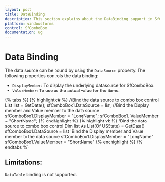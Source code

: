 ```yaml
---
layout: post
title: DataBinding
description: This section explains about the DataBinding support in SfComboBox.
platform: windowsforms
control: SfComboBox
documentation: ug
---
```


# Data Binding

The data source can be bound by using the `DataSource` property. The following properties controls the data binding:

* `DisplayMember`: To display the underlying datasource for SfComboBox.
* `ValueMember`: To use as the actual value for the items. 

{% tabs %}
{% highlight c# %}
//Bind the data source to combo box control
List<USState> list = GetData();
sfComboBox1.DataSource = list;
//Bind the Display member and Value member to the data source
sfComboBox1.DisplayMember = "LongName";
sfComboBox1. ValueMember = "ShortName";
{% endhighlight %}
{% highlight vb %}
'Bind the data source to combo box control
Dim list As List(Of USState) = GetData()
sfComboBox1.DataSource = list
'Bind the Display member and Value member to the data source
sfComboBox1.DisplayMember = "LongName"
sfComboBox1.ValueMember = "ShortName"
{% endhighlight %}
{% endtabs %}

## Limitations:

`DataTable` binding is not supported.